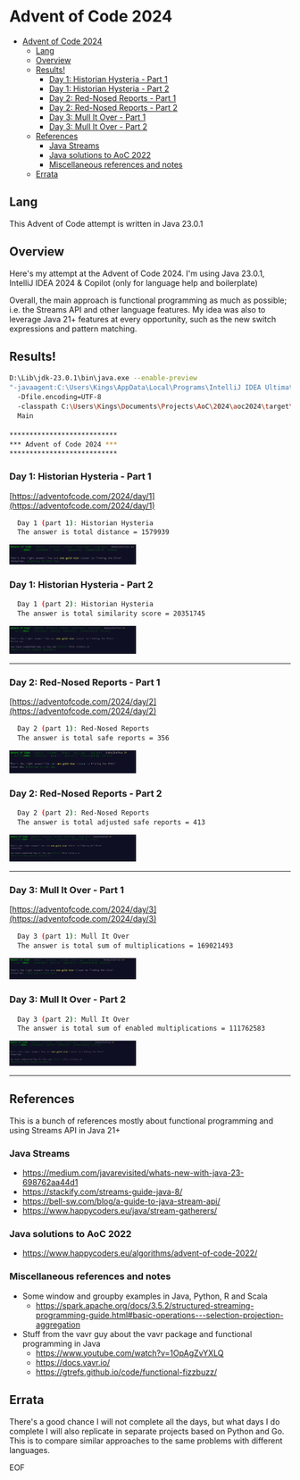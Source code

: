 # Advent of Code 2024


<!-- TOC -->
* [Advent of Code 2024](#advent-of-code-2024)
  * [Lang](#lang)
  * [Overview](#overview)
  * [Results!](#results)
    * [Day 1: Historian Hysteria - Part 1](#day-1-historian-hysteria---part-1)
    * [Day 1: Historian Hysteria - Part 2](#day-1-historian-hysteria---part-2)
    * [Day 2: Red-Nosed Reports - Part 1](#day-2-red-nosed-reports---part-1)
    * [Day 2: Red-Nosed Reports - Part 2](#day-2-red-nosed-reports---part-2)
    * [Day 3: Mull It Over - Part 1](#day-3-mull-it-over---part-1)
    * [Day 3: Mull It Over - Part 2](#day-3-mull-it-over---part-2)
  * [References](#references)
    * [Java Streams](#java-streams)
    * [Java solutions to AoC 2022](#java-solutions-to-aoc-2022)
    * [Miscellaneous references and notes](#miscellaneous-references-and-notes)
  * [Errata](#errata)
<!-- TOC -->


## Lang
This Advent of Code attempt is written in Java 23.0.1


## Overview
Here's my attempt at the Advent of Code 2024. I'm using Java 23.0.1, IntelliJ IDEA 2024 & Copilot (only for language help and boilerplate)

Overall, the main approach is functional programming as much as possible; i.e. the Streams API and other language features.
My idea was also to leverage Java 21+ features at every opportunity, such as the new switch expressions and pattern matching.




## Results!

```Bash
D:\Lib\jdk-23.0.1\bin\java.exe --enable-preview 
"-javaagent:C:\Users\Kings\AppData\Local\Programs\IntelliJ IDEA Ultimate\..." 
  -Dfile.encoding=UTF-8 
  -classpath C:\Users\Kings\Documents\Projects\AoC\2024\aoc2024\target\classes... 
  Main

***************************
*** Advent of Code 2024 ***
***************************
```


### Day 1: Historian Hysteria - Part 1
[https://adventofcode.com/2024/day/1](https://adventofcode.com/2024/day/1)
```Bash
  Day 1 (part 1): Historian Hysteria  
  The answer is total distance = 1579939
```

<img height="45%" src="src/main/resources/static/aoc-day-1-part-1-success.PNG" width="45%"/>


### Day 1: Historian Hysteria - Part 2
```Bash
  Day 1 (part 2): Historian Hysteria  
  The answer is total similarity score = 20351745
```

<img height="45%" src="src/main/resources/static/aoc-day-1-part-2-success.PNG" width="45%"/>

---

### Day 2: Red-Nosed Reports - Part 1
[https://adventofcode.com/2024/day/2](https://adventofcode.com/2024/day/2)
```Bash
  Day 2 (part 1): Red-Nosed Reports
  The answer is total safe reports = 356
```

<img height="45%" src="src/main/resources/static/aoc-day-2-part-1-success.PNG" width="45%"/>


### Day 2: Red-Nosed Reports - Part 2
```Bash
  Day 2 (part 2): Red-Nosed Reports
  The answer is total adjusted safe reports = 413
```

<img height="45%" src="src/main/resources/static/aoc-day-2-part-2-success.PNG" width="45%"/>


---

### Day 3: Mull It Over - Part 1
[https://adventofcode.com/2024/day/3](https://adventofcode.com/2024/day/3)
```Bash
  Day 3 (part 1): Mull It Over
  The answer is total sum of multiplications = 169021493
```

<img height="45%" src="src/main/resources/static/aoc-day-3-part-1-success.PNG" width="45%"/>


### Day 3: Mull It Over - Part 2
```Bash
  Day 3 (part 2): Mull It Over
  The answer is total sum of enabled multiplications = 111762583
```

<img height="45%" src="src/main/resources/static/aoc-day-3-part-2-success.PNG" width="45%"/>





---

## References
This is a bunch of references mostly about functional programming and using Streams API in Java 21+
### Java Streams
- https://medium.com/javarevisited/whats-new-with-java-23-698762aa44d1
- https://stackify.com/streams-guide-java-8/
- https://bell-sw.com/blog/a-guide-to-java-stream-api/
- https://www.happycoders.eu/java/stream-gatherers/

### Java solutions to AoC 2022
- https://www.happycoders.eu/algorithms/advent-of-code-2022/

### Miscellaneous references and notes
- Some window and groupby examples in Java, Python, R and Scala
  - https://spark.apache.org/docs/3.5.2/structured-streaming-programming-guide.html#basic-operations---selection-projection-aggregation
- Stuff from the vavr guy about the vavr package and functional programming in Java
  - https://www.youtube.com/watch?v=1OpAgZvYXLQ
  - https://docs.vavr.io/
  - https://gtrefs.github.io/code/functional-fizzbuzz/


## Errata
There's a good chance I will not complete all the days, but what days I do complete I will also replicate in separate projects based on Python and Go. 
This is to compare similar approaches to the same problems with different languages. 

EOF